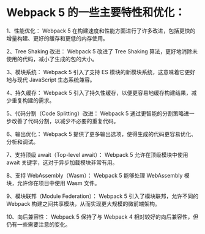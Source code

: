 # Webpack 5 的一些主要特性和优化：

1、性能优化：
Webpack 5 在构建速度和性能方面进行了许多改进，包括更快的增量构建、更好的缓存和更低的内存使用。

2、Tree Shaking 改进：
Webpack 5 改进了 Tree Shaking 算法，更好地消除未使用的代码，减小了生成的包的大小。

3、模块系统：
Webpack 5 引入了支持 ES 模块的新模块系统，这意味着它更好地与现代 JavaScript 生态系统兼容。

4、持久缓存：
Webpack 5 引入了持久性缓存，以便更容易地缓存构建结果，减少重复构建的需求。

5、代码分割（Code Splitting）改进：
Webpack 5 通过更智能的分割策略进一步改善了代码分割，以减少不必要的重复代码。

6、输出优化：
Webpack 5 提供了更多输出选项，使得生成的代码更容易优化、分析和调试。

7、支持顶级 await（Top-level await）：
Webpack 5 允许在顶级模块中使用 await 关键字，这对于异步加载模块非常有用。

8、支持 WebAssembly（Wasm）：
Webpack 5 能够处理 WebAssembly 模块，允许你在项目中使用 Wasm 文件。

9、模块联邦（Module Federation）：
Webpack 5 引入了模块联邦，允许不同的 Webpack 构建之间共享模块，从而实现更大规模的微前端架构。

10、向后兼容性：
Webpack 5 保持了与 Webpack 4 相对较好的向后兼容性，但仍有一些需要注意的变化。
